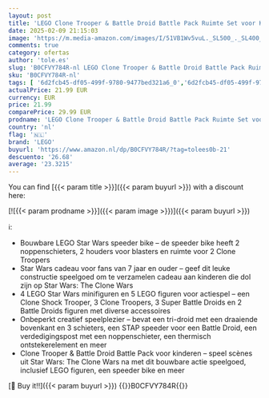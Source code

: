 ```yaml
---
layout: post
title: 'LEGO Clone Trooper & Battle Droid Battle Pack Ruimte Set voor Kinderen  Bouwbaar Speelgoed met Speeder Bike  Tri-Droid Figuur en Verdedigingspost  Cadeau voor Jongens en Meisjes vanaf 7 Jaar 75372'
date: 2025-02-09 21:15:03
image: 'https://m.media-amazon.com/images/I/51VB1Wv5vuL._SL500_._SL400_.jpg'
comments: true
category: ofertas
author: 'tole.es'
slug: 'B0CFVY784R-nl LEGO Clone Trooper & Battle Droid Battle Pack Ruimte Set...'
sku: 'B0CFVY784R-nl'
tags: [ '6d2fcb45-df05-499f-9780-9477bed321a6_0','6d2fcb45-df05-499f-9780-9477bed321a6_5201','6d2fcb45-df05-499f-9780-9477bed321a6_5301','8','Arborist Merchandising Root','Bouw- & constructiespeelgoed','LEGO','Self Service','Special Features Stores','Speelgoed & spellen','Speelgoedbouwsets','lego','🇳🇱', ]
actualPrice: 21.99 EUR
currency: EUR
price: 21.99
comparePrice: 29.99 EUR
prodname: 'LEGO Clone Trooper & Battle Droid Battle Pack Ruimte Set voor Kinderen  Bouwbaar Speelgoed met Speeder Bike  Tri-Droid Figuur en Verdedigingspost  Cadeau voor Jongens en Meisjes vanaf 7 Jaar 75372'
country: 'nl'
flag: '🇳🇱'
brand: 'LEGO'
buyurl: 'https://www.amazon.nl/dp/B0CFVY784R/?tag=tolees0b-21'
descuento: '26.68'
average: '23.3215'
---
```


You can find [{{< param title >}}]({{< param buyurl >}}) with a discount here:

[![{{< param prodname >}}]({{< param image >}})]({{< param buyurl >}})

ℹ️:

- Bouwbare LEGO Star Wars speeder bike – de speeder bike heeft 2 noppenschieters, 2 houders voor blasters en ruimte voor 2 Clone Troopers
- Star Wars cadeau voor fans van 7 jaar en ouder – geef dit leuke constructie speelgoed om te verzamelen cadeau aan kinderen die dol zijn op Star Wars: The Clone Wars
- 4 LEGO Star Wars minifiguren en 5 LEGO figuren voor actiespel – een Clone Shock Trooper, 3 Clone Troopers, 3 Super Battle Droids en 2 Battle Droids figuren met diverse accessoires
- Onbeperkt creatief speelplezier – bevat een tri-droid met een draaiende bovenkant en 3 schieters, een STAP speeder voor een Battle Droid, een verdedigingspost met een noppenschieter, een thermisch ontstekerelement en meer
- Clone Trooper & Battle Droid Battle Pack voor kinderen – speel scènes uit Star Wars: The Clone Wars na met dit bouwbare actie speelgoed, inclusief LEGO figuren, een speeder bike en meer

[🛒 Buy it!!]({{< param buyurl >}})
{{<world>}}B0CFVY784R{{</world>}}
